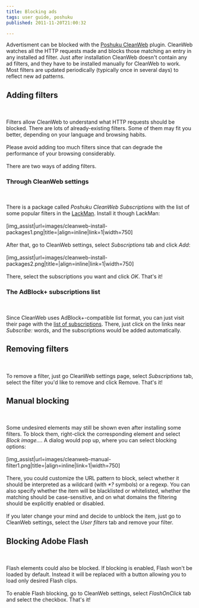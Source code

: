 ```yaml
---
title: Blocking ads
tags: user guide, poshuku
published: 2011-11-20T21:00:32

---
```


Advertisment can be blocked with the [Poshuku
CleanWeb](/plugins-poshuku-cleanweb) plugin. CleanWeb watches all the
HTTP requests made and blocks those matching an entry in any installed
ad filter. Just after installation CleanWeb doesn't contain any ad
filters, and they have to be installed manually for CleanWeb to work.
Most filters are updated periodically (typically once in several days)
to reflect new ad patterns.

Adding filters
--------------

\
\
Filters allow CleanWeb to understand what HTTP requests should be
blocked. There are lots of already-existing filters. Some of them may
fit you better, depending on your language and browsing habits.\
\
Please avoid adding too much filters since that can degrade the
performance of your browsing considerably.\
\
There are two ways of adding filters.

### Through CleanWeb settings

\
\
There is a package called *Poshuku CleanWeb Subscriptions* with the list
of some popular filters in the [LackMan](/plugins-lackman). Install it
though LackMan:\
\
\[img\_assist|url=images/cleanweb-install-packages1.png|title=|align=inline|link=1|width=750\]\
\
After that, go to CleanWeb settings, select *Subscriptions* tab and
click *Add*:\
\
\[img\_assist|url=images/cleanweb-install-packages2.png|title=|align=inline|link=1|width=750\]\
\
There, select the subscriptions you want and click *OK*. That's it!

### The AdBlock+ subscriptions list

\
\
Since CleanWeb uses AdBlock+-compatible list format, you can just visit
their page with the [list of
subscriptions](http://adblockplus.org/en/subscriptions). There, just
click on the links near *Subscribe:* words, and the subscriptions would
be added automatically.

Removing filters
----------------

\
\
To remove a filter, just go CleanWeb settings page, select
*Subscriptions* tab, select the filter you'd like to remove and click
Remove. That's it!

Manual blocking
---------------

\
\
Some undesired elements may still be shown even after installing some
filters. To block them, right-click the corresponding element and select
*Block image...*. A dialog would pop up, where you can select blocking
options:\
\
\[img\_assist|url=images/cleanweb-manual-filter1.png|title=|align=inline|link=1|width=750\]\
\
There, you could customize the URL pattern to block, select whether it
should be interpreted as a wildcard (with *\*?* symbols) or a regexp.
You can also specify whether the item will be blacklisted or
whitelisted, whether the matching should be case-sensitive, and on what
domains the filtering should be explicitly enabled or disabled.\
\
If you later change your mind and decide to unblock the item, just go to
CleanWeb settings, select the *User filters* tab and remove your filter.

Blocking Adobe Flash
--------------------

\
\
Flash elements could also be blocked. If blocking is enabled, Flash
won't be loaded by default. Instead it will be replaced with a button
allowing you to load only desired Flash clips.\
\
To enable Flash blocking, go to CleanWeb settings, select *FlashOnClick*
tab and select the checkbox. That's it!